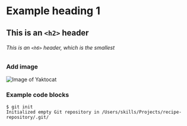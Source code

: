 # Example heading 1

## This is an `<h2>` header

###### This is an `<h6>` header, which is the smallest

### Add image

![Image of Yaktocat](https://octodex.github.com/images/yaktocat.png)


### Example code blocks

```
$ git init
Initialized empty Git repository in /Users/skills/Projects/recipe-repository/.git/
```

